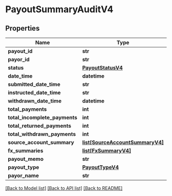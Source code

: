 # PayoutSummaryAuditV4

## Properties
Name | Type | Description | Notes
------------ | ------------- | ------------- | -------------
**payout_id** | **str** |  | [optional] 
**payor_id** | **str** |  | [optional] 
**status** | [**PayoutStatusV4**](PayoutStatusV4.md) |  | 
**date_time** | **datetime** |  | [optional] 
**submitted_date_time** | **str** |  | 
**instructed_date_time** | **str** |  | [optional] 
**withdrawn_date_time** | **datetime** |  | [optional] 
**total_payments** | **int** |  | [optional] 
**total_incomplete_payments** | **int** |  | [optional] 
**total_returned_payments** | **int** |  | [optional] 
**total_withdrawn_payments** | **int** |  | [optional] 
**source_account_summary** | [**list[SourceAccountSummaryV4]**](SourceAccountSummaryV4.md) |  | [optional] 
**fx_summaries** | [**list[FxSummaryV4]**](FxSummaryV4.md) |  | [optional] 
**payout_memo** | **str** |  | [optional] 
**payout_type** | [**PayoutTypeV4**](PayoutTypeV4.md) |  | 
**payor_name** | **str** |  | 

[[Back to Model list]](../README.md#documentation-for-models) [[Back to API list]](../README.md#documentation-for-api-endpoints) [[Back to README]](../README.md)



